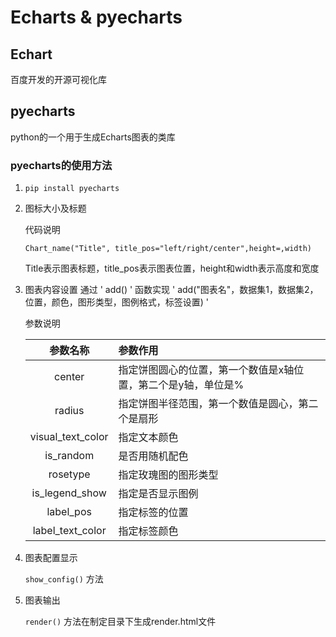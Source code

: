 # Echarts &  pyecharts
## Echart
百度开发的开源可视化库
## pyecharts
python的一个用于生成Echarts图表的类库
### pyecharts的使用方法
1. `pip install pyecharts `
2. 图标大小及标题
    
    代码说明
     
     `Chart_name("Title", title_pos="left/right/center",height=,width)`
    
    Title表示图表标题，title_pos表示图表位置，height和width表示高度和宽度
3. 图表内容设置
    通过 ' add() ' 函数实现
    ' add("图表名"，数据集1，数据集2，位置，颜色，图形类型，图例格式，标签设置) '
    
    参数说明
        
    | 参数名称 | 参数作用 |
    |:---:|:---|
    | center | 指定饼图圆心的位置，第一个数值是x轴位置，第二个是y轴，单位是% |
    |radius|指定饼图半径范围，第一个数值是圆心，第二个是扇形|
    |visual_text_color| 指定文本颜色|
    |is_random|是否用随机配色|
    |rosetype|指定玫瑰图的图形类型|
    |is_legend_show|指定是否显示图例|
    |label_pos|指定标签的位置|
    |label_text_color|指定标签颜色|
    
4. 图表配置显示
    
    ` show_config() ` 方法
5. 图表输出
    
    ` render() ` 方法在制定目录下生成render.html文件
